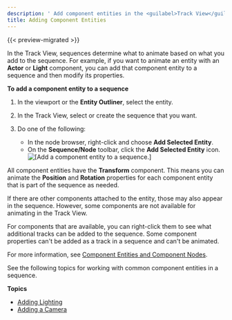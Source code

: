 ```yaml
---
description: ' Add component entities in the <guilabel>Track View</guilabel> editor in Open 3D Engine. '
title: Adding Component Entities
---
```


{{< preview-migrated >}}

In the Track View, sequences determine what to animate based on what you add to the sequence. For example, if you want to animate an entity with an **Actor** or **Light** component, you can add that component entity to a sequence and then modify its properties.

**To add a component entity to a sequence**

1. In the viewport or the **Entity Outliner**, select the entity.

1. In the Track View, select or create the sequence that you want.

1. Do one of the following:
   + In the node browser, right\-click and choose **Add Selected Entity**.
   + On the **Sequence/Node** toolbar, click the **Add Selected Entity** icon.
![\[Add a component entity to a sequence.\]](/images/user-guide/cinematics/cinematics-track-view-editor-adding-a-component-entity.png)

All component entities have the **Transform** component. This means you can animate the **Position** and **Rotation** properties for each component entity that is part of the sequence as needed.

If there are other components attached to the entity, those may also appear in the sequence. However, some components are not available for animating in the Track View.

For components that are available, you can right\-click them to see what additional tracks can be added to the sequence. Some component properties can't be added as a track in a sequence and can't be animated.

For more information, see [Component Entities and Component Nodes](/docs/user-guide/visualization/cinematics/track-view/nodes-component-entity.md).

See the following topics for working with common component entities in a sequence.

**Topics**
+ [Adding Lighting](/docs/user-guide/visualization/cinematics/adding-lighting-to-scenes.md)
+ [Adding a Camera](/docs/user-guide/visualization/cinematics/cameras-intro.md)
